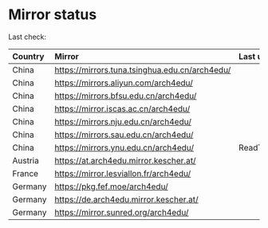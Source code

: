 <script src="./time.js"></script>
# Mirror status
Last check: <script type="text/javascript">localize(1683440511.507975);</script>

|Country|Mirror|Last update|
|:------|:-----|:----------|
|China|https://mirrors.tuna.tsinghua.edu.cn/arch4edu/|<script type="text/javascript">localize(1683397916);</script>|
|China|https://mirrors.aliyun.com/arch4edu/|<script type="text/javascript">localize(1683354811);</script>|
|China|https://mirrors.bfsu.edu.cn/arch4edu/|<script type="text/javascript">localize(1683397916);</script>|
|China|https://mirror.iscas.ac.cn/arch4edu/|<script type="text/javascript">localize(1683397916);</script>|
|China|https://mirrors.nju.edu.cn/arch4edu/|<script type="text/javascript">localize(1683354811);</script>|
|China|https://mirrors.sau.edu.cn/arch4edu/|<script type="text/javascript">localize(1673850842);</script>|
|China|https://mirrors.ynu.edu.cn/arch4edu/|ReadTimeout|
|Austria|https://at.arch4edu.mirror.kescher.at/|<script type="text/javascript">localize(1683397916);</script>|
|France|https://mirror.lesviallon.fr/arch4edu/|<script type="text/javascript">localize(1683397916);</script>|
|Germany|https://pkg.fef.moe/arch4edu/|<script type="text/javascript">localize(1683397916);</script>|
|Germany|https://de.arch4edu.mirror.kescher.at/|<script type="text/javascript">localize(1683397916);</script>|
|Germany|https://mirror.sunred.org/arch4edu/|<script type="text/javascript">localize(1683397916);</script>|

<script src="./tablefilter/tablefilter.js"></script>
<script src="./table.js"></script>